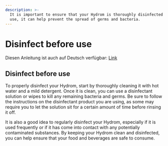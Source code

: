 ```yaml
---
description: >-
  It is important to ensure that your Hydrom is thoroughly disinfected before
  use, it can help prevent the spread of germs and bacteria.
---
```


# Disinfect before use

Diesen Anleitung ist auch auf Deutsch verfügbar: [Link](https://anleitung.hydrom.io)

## Disinfect before use

To properly disinfect your Hydrom, start by thoroughly cleaning it with hot water and a mild detergent. Once it is clean, you can use a disinfectant solution or wipes to kill any remaining bacteria and germs. Be sure to follow the instructions on the disinfectant product you are using, as some may require you to let the solution sit for a certain amount of time before rinsing it off.

It is also a good idea to regularly disinfect your Hydrom, especially if it is used frequently or if it has come into contact with any potentially contaminated substances. By keeping your Hydrom clean and disinfected, you can help ensure that your food and beverages are safe to consume.

